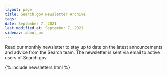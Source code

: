```yaml
---
layout: page
title: Search.gov Newsletter Archive
tags: 
date: September 7, 2021
last_modified_at: September 7, 2021
sidenav: about_us
---
```

Read our monthly newsletter to stay up to date on the latest announcements and advice from the Search team. The newsletter is sent via email to active users of Search.gov.

{% include newsletters.html %}